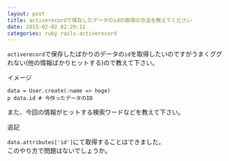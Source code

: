 ```yaml
---
layout: post
title: activerecordで保存したデータのidの取得の方法を教えてください
date: 2015-02-02 02:29:11
categories: ruby rails-activerecord
---
```

<!-- {% raw %} -->
<p><code>activerecord</code>で保存したばかりのデータの<code>id</code>を取得したいのですがうまくググれない(他の情報ばかりヒットする)ので教えて下さい。</p>

<p>イメージ</p>

<pre><code>data = User.create(:name =&gt; hoge)
p data.id # 今作ったデータのID
</code></pre>

<p>また、今回の情報がヒットする検索ワードなどを教えて下さい。</p>

<p>追記</p>

<p><code>data.attributes['id']</code>にて取得することはできました。<br>
このやり方で問題はないでしょうか。</p>
<!-- {% endraw %} -->
